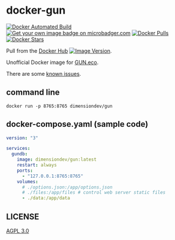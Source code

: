 # docker-gun

[![Docker Automated Build][shield-automated]][docker-image]
[![Get your own image badge on microbadger.com][shield-microbadger]][micro-badger]
[![Docker Pulls][shield-pulls]][docker-image]
[![Docker Stars][shield-stars]][docker-image]

Pull from the [Docker Hub][docker-image] [![Image Version][shield-version]][micro-badger].

[docker-image]: https://hub.docker.com/r/dimensiondev/gun
[micro-badger]: https://microbadger.com/images/dimensiondev/gun
[shield-automated]: https://img.shields.io/docker/automated/dimensiondev/gun.svg
[shield-microbadger]: https://images.microbadger.com/badges/image/dimensiondev/gun.svg
[shield-version]: https://images.microbadger.com/badges/version/dimensiondev/gun.svg
[shield-pulls]: https://img.shields.io/docker/pulls/dimensiondev/gun.svg
[shield-stars]: https://img.shields.io/docker/stars/dimensiondev/gun.svg

Unofficial Docker image for [GUN.eco](https://gun.eco).

There are some [known issues](https://github.com/DimensionDev/docker-gun/blob/master/KNOWN-ISSUES.md).

## command line

```console
docker run -p 8765:8765 dimensiondev/gun
```

## docker-compose.yaml (sample code)

```yaml
version: "3"

services:
  gundb:
    image: dimensiondev/gun:latest
    restart: always
    ports:
      - "127.0.0.1:8765:8765"
    volumes:
      # ./options.json:/app/options.json
      # ./files:/app/files # control web server static files
      - ./data:/app/data
```

## LICENSE

[AGPL 3.0](https://github.com/DimensionDev/docker-gun/blob/master/LICENSE)
